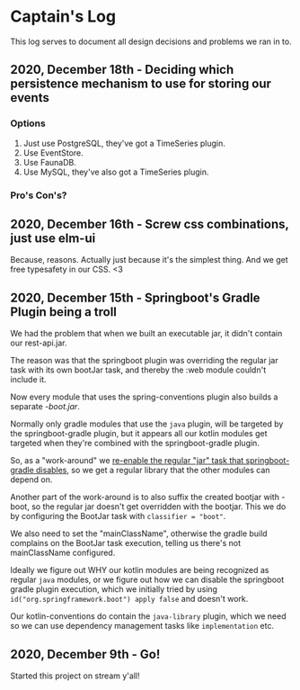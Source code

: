 # Captain's Log

This log serves to document all design decisions and problems we ran in to.

## 2020, December 18th - Deciding which persistence mechanism to use for storing our events
### Options

1. Just use PostgreSQL, they've got a TimeSeries plugin.
2. Use EventStore. 
3. Use FaunaDB.
4. Use MySQL, they've also got a TimeSeries plugin.

### Pro's Con's?


## 2020, December 16th - Screw css combinations, just use elm-ui
Because, reasons. Actually just because it's the simplest thing. And we get free typesafety in our CSS. <3

## 2020, December 15th - Springboot's Gradle Plugin being a troll
We had the problem that when we built an executable jar, it didn't contain our rest-api.jar.

The reason was that the springboot plugin was overriding the regular jar task with its own bootJar task, and thereby the :web module couldn't include it.

Now every module that uses the spring-conventions plugin also builds a separate _-boot.jar_.

Normally only gradle modules that use the `java` plugin, will be targeted by the springboot-gradle plugin, but it appears all our kotlin modules get targeted when they're combined with the springboot-gradle plugin.

So, as a "work-around" we [re-enable the regular "jar" task that springboot-gradle disables](https://docs.spring.io/spring-boot/docs/2.1.4.RELEASE/gradle-plugin/reference/html/#packaging-executable), so we get a regular library that the other modules can depend on.

Another part of the work-around is to also suffix the created bootjar with -boot, so the regular jar doesn't get overridden with the bootjar. This we do by configuring the BootJar task with `classifier = "boot"`.

We also need to set the "mainClassName", otherwise the gradle build complains on the BootJar task execution, telling us there's not mainClassName configured.

Ideally we figure out WHY our kotlin modules are being recognized as regular `java` modules, or we figure out how we can disable the springboot gradle plugin execution, which we initially tried by using `id("org.springframework.boot") apply false` and doesn't work.

Our kotlin-conventions do contain the `java-library` plugin, which we need so we can use dependency management tasks like `implementation` etc.

## 2020, December 9th - Go!
Started this project on stream y'all!